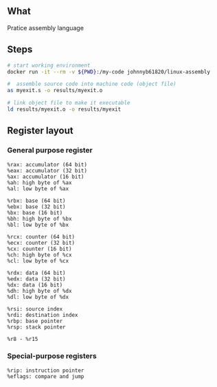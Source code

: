 ## What
Pratice assembly language

## Steps
```bash
# start working environment
docker run -it --rm -v ${PWD}:/my-code johnnyb61820/linux-assembly

#  assemble source code into machine code (object file)
as myexit.s -o results/myexit.o

# link object file to make it executable
ld results/myexit.o -o results/myexit
```

## Register layout
### General purpose register
```
%rax: accumulator (64 bit)
%eax: accumulator (32 bit)
%ax: accumulator (16 bit)
%ah: high byte of %ax
%al: low byte of %ax

%rbx: base (64 bit)
%ebx: base (32 bit)
%bx: base (16 bit)
%bh: high byte of %bx
%bl: low byte of %bx

%rcx: counter (64 bit)
%ecx: counter (32 bit)
%cx: counter (16 bit)
%ch: high byte of %cx
%cl: low byte of %cx

%rdx: data (64 bit)
%edx: data (32 bit)
%dx: data (16 bit)
%dh: high byte of %dx
%dl: low byte of %dx

%rsi: source index
%rdi: destination index
%rbp: base pointer
%rsp: stack pointer

%r8 - %r15
```

### Special-purpose registers
```
%rip: instruction pointer
%eflags: compare and jump
```
